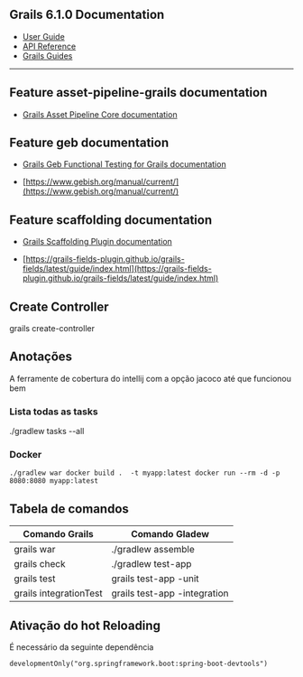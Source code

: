 ## Grails 6.1.0 Documentation

- [User Guide](https://docs.grails.org/6.1.0/guide/index.html)
- [API Reference](https://docs.grails.org/6.1.0/api/index.html)
- [Grails Guides](https://guides.grails.org/index.html)
---

## Feature asset-pipeline-grails documentation

- [Grails Asset Pipeline Core documentation](https://www.asset-pipeline.com/manual/)

## Feature geb documentation

- [Grails Geb Functional Testing for Grails documentation](https://github.com/grails3-plugins/geb#readme)

- [https://www.gebish.org/manual/current/](https://www.gebish.org/manual/current/)

## Feature scaffolding documentation

- [Grails Scaffolding Plugin documentation](https://grails.github.io/scaffolding/latest/groovydoc/)

- [https://grails-fields-plugin.github.io/grails-fields/latest/guide/index.html](https://grails-fields-plugin.github.io/grails-fields/latest/guide/index.html)

## Create Controller

grails create-controller

## Anotações

A ferramente de cobertura do intellij com a opção jacoco até que funcionou bem


### Lista todas as tasks

./gradlew tasks --all

### Docker

`
./gradlew war
docker build .  -t myapp:latest
docker run --rm -d -p 8080:8080 myapp:latest
`

## Tabela de comandos

| Comando Grails |Comando Gladew  |
|--|--|
|grails war  | ./gradlew assemble |
|grails check  | ./gradlew test-app |
|grails test  | grails test-app -unit |
|grails integrationTest  | grails test-app -integration |


## Ativação do hot Reloading

É necessário da seguinte dependência

`
developmentOnly("org.springframework.boot:spring-boot-devtools")
`